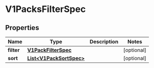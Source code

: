# V1PacksFilterSpec

## Properties
Name | Type | Description | Notes
------------ | ------------- | ------------- | -------------
**filter** | [**V1PackFilterSpec**](V1PackFilterSpec.md) |  |  [optional]
**sort** | [**List&lt;V1PackSortSpec&gt;**](V1PackSortSpec.md) |  |  [optional]
